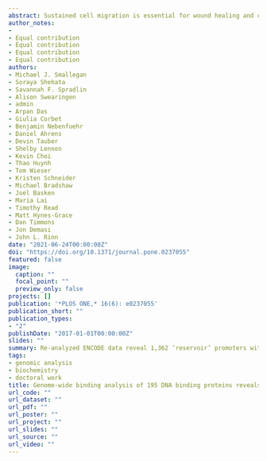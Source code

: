 ```yaml
---
abstract: Sustained cell migration is essential for wound healing and cancer metastasis. The epidermal growth factor receptor (EGFR) signaling cascade is known to drive cell migration and proliferation. While the signal transduction downstream of EGFR has been extensively investigated, our knowledge of the initiation and maintenance of EGFR signaling during cell migration remains limited. The metalloprotease TACE (tumor necrosis factor alpha converting enzyme) is responsible for producing active EGFR family ligands in the via ligand shedding. Sustained TACE activity may perpetuate EGFR signaling and reduce a cell’s reliance on exogenous growth factors. Using a cultured keratinocyte model system, we show that depletion of α-catenin perturbs adherens junctions, enhances cell proliferation and motility, and decreases dependence on exogenous growth factors. We show that the underlying mechanism for these observed phenotypical changes depends on enhanced autocrine/paracrine release of the EGFR ligand transforming growth factor alpha in a TACE-dependent manner. We demonstrate that proliferating keratinocyte epithelial cell clusters display waves of oscillatory extracellular signal–regulated kinase (ERK) activity, which can be eliminated by TACE knockout, suggesting that these waves of oscillatory ERK activity depend on autocrine/paracrine signals produced by TACE. These results provide new insights into the regulatory role of adherens junctions in initiating and maintaining autocrine/paracrine signaling with relevance to wound healing and cellular transformation.
author_notes:
-
- Equal contribution
- Equal contribution
- Equal contribution
- Equal contribution
authors:
- Michael J. Smallegan
- Soraya Shehata
- Savannah F. Spradlin
- Alison Swearingen
- admin
- Arpan Das
- Giulia Corbet
- Benjamin Nebenfuehr
- Daniel Ahrens
- Devin Tauber
- Shelby Lennon
- Kevin Choi
- Thao Huynh
- Tom Wieser
- Kristen Schneider
- Michael Bradshaw
- Joel Basken
- Maria Lai
- Timothy Read
- Matt Hynes-Grace
- Dan Timmons
- Jon Demasi
- John L. Rinn
date: "2021-06-24T00:00:00Z"
doi: "https://doi.org/10.1371/journal.pone.0237055"
featured: false
image:
  caption: ""
  focal_point: ""
  preview_only: false
projects: []
publication: '*PLOS ONE,* 16(6): e0237055'
publication_short: ""
publication_types:
- "2"
publishDate: "2017-01-01T00:00:00Z"
slides: ""
summary: Re-analyzed ENCODE data reveal 1,362 ‘reservoir’ promoters with up to 111 different DNA-binding proteins present but no steady-state RNA expression.
tags:
- genomic analysis
- biochemistry
- doctoral work
title: Genome-wide binding analysis of 195 DNA binding proteins reveals “reservoir” promoters and human specific SVA-repeat family regulation
url_code: ""
url_dataset: ""
url_pdf: ""
url_poster: ""
url_project: ""
url_slides: ""
url_source: ""
url_video: ""
---
```


